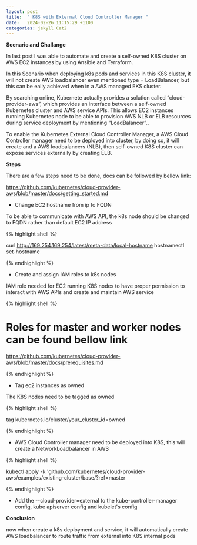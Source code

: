 ```yaml
---
layout: post
title:  " K8S with External Cloud Controller Manager "
date:   2024-02-26 11:15:29 +1100
categories: jekyll Cat2
---
```


<b> Scenario and Challange </b>

In last post I was able to automate and create a self-owned K8S cluster on AWS EC2 instances by using Ansible and Terraform.

In this Scenario when deploying k8s pods and services in this K8S cluster, it will not create AWS loadbalancer even mentioned type = LoadBalancer, but this can be eaily achieved when in a AWS managed EKS cluster.

By searching online, Kubernete actually provides a solution called “cloud-provider-aws”, which provides an interface between a self-owned Kubernetes cluster and AWS service APIs. This allows EC2 instances running Kubernetes node to be able to provision AWS NLB or ELB resources during service deployment by mentioning “LoadBalancer”..


<b></b>

To enable the Kubernetes External Cloud Controller Manager, a AWS Cloud Controller manager need to be deployed into cluster, by doing so, it will create and a AWS loadbalancers (NLB), then self-owned K8S cluster can expose services externally by creating ELB.

<b> Steps</b>

There are a few steps need to be done, docs can be followed by bellow link:


https://github.com/kubernetes/cloud-provider-aws/blob/master/docs/getting_started.md



- Change EC2 hostname from ip to FQDN

To be able to communicate with AWS API, the k8s node should be changed to FQDN rather than default EC2 IP address

{% highlight shell %}

curl http://169.254.169.254/latest/meta-data/local-hostname
hostnamectl set-hostname

{% endhighlight %}

- Create and assign IAM roles to k8s nodes 

IAM role needed for EC2 running K8S nodes to have proper permission to interact with AWS APIs and create and maintain AWS service

{% highlight shell %}
# Roles for master and worker nodes can be found bellow link
https://github.com/kubernetes/cloud-provider-aws/blob/master/docs/prerequisites.md 

{% endhighlight %}


- Tag ec2 instances as owned

The K8S nodes need to be tagged as owned

{% highlight shell %}

tag kubernetes.io/cluster/your_cluster_id=owned


{% endhighlight %}

- AWS Cloud Controller manager need to be deployed into K8S, this will create a NetworkLoadbalancer in AWS

{% highlight shell %}

kubectl apply -k 'github.com/kubernetes/cloud-provider-aws/examples/existing-cluster/base/?ref=master

{% endhighlight %}

- Add the --cloud-provider=external to the kube-controller-manager config, kube apiserver config and kubelet's config

<b> Conclusion</b>

now when create a k8s deployment and service, it will automatically create AWS loadbalancer to route traffic from external into K8S internal pods



